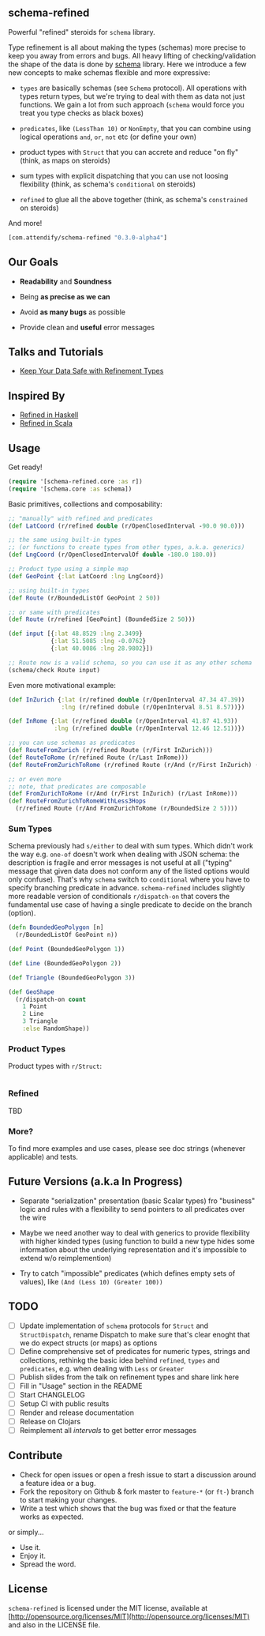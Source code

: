 ## schema-refined

Powerful "refined" steroids for `schema` library.

Type refinement is all about making the types (schemas) more precise to keep you away from errors and bugs.
All heavy lifting of checking/validation the shape of the data is done by [schema](https://github.com/plumatic/schema) library.
Here we introduce a few new concepts to make schemas flexible and more expressive:

* `types` are basically schemas (see `Schema` protocol). All operations with types return types, but we're trying to deal with them as data not just functions. We gain a lot from such approach (`schema` would force you treat you type checks as black boxes)

* `predicates`, like `(LessThan 10)` or `NonEmpty`, that you can combine using logical operations `and`, `or`, `not` etc (or define your own)

* product types with `Struct` that you can accrete and reduce "on fly" (think, as maps on steroids)

* sum types with explicit dispatching that you can use not loosing flexibility (think, as schema's `conditional` on steroids)

* `refined` to glue all the above together (think, as schema's `constrained` on steroids)

And more!

```clojure
[com.attendify/schema-refined "0.3.0-alpha4"]
```

## Our Goals

* **Readability** and **Soundness**

* Being **as precise as we can**

* Avoid **as many bugs** as possible

* Provide clean and **useful** error messages

## Talks and Tutorials

* [Keep Your Data Safe with Refinement Types](TBD)

## Inspired By

* [Refined in Haskell](https://github.com/nikita-volkov/refined)
* [Refined in Scala](https://github.com/fthomas/refined)

## Usage 

Get ready! 

```clojure
(require '[schema-refined.core :as r])
(require '[schema.core :as schema])
```

Basic primitives, collections and composability:

```clojure
;; "manually" with refined and predicates
(def LatCoord (r/refined double (r/OpenClosedInterval -90.0 90.0)))

;; the same using built-in types
;; (or functions to create types from other types, a.k.a. generics)
(def LngCoord (r/OpenClosedIntervalOf double -180.0 180.0))

;; Product type using a simple map
(def GeoPoint {:lat LatCoord :lng LngCoord})

;; using built-in types
(def Route (r/BoundedListOf GeoPoint 2 50))

;; or same with predicates
(def Route (r/refined [GeoPoint] (BoundedSize 2 50)))

(def input [{:lat 48.8529 :lng 2.3499}
            {:lat 51.5085 :lng -0.0762}
            {:lat 40.0086 :lng 28.9802}])

;; Route now is a valid schema, so you can use it as any other schema
(schema/check Route input)
```

Even more motivational example:

```clojure
(def InZurich {:lat (r/refined double (r/OpenInterval 47.34 47.39))
               :lng (r/refined dobule (r/OpenInterval 8.51 8.57))})

(def InRome {:lat (r/refined double (r/OpenInterval 41.87 41.93))
             :lng (r/refined double (r/OpenInterval 12.46 12.51))})

;; you can use schemas as predicates
(def RouteFromZurich (r/refined Route (r/First InZurich)))
(def RouteToRome (r/refined Route (r/Last InRome)))
(def RouteFromZurichToRome (r/refined Route (r/And (r/First InZurich) (r/Last InRome))))

;; or even more
;; note, that predicates are composable
(def FromZurichToRome (r/And (r/First InZurich) (r/Last InRome)))
(def RouteFromZurichToRomeWithLess3Hops
  (r/refined Route (r/And FromZurichToRome (r/BoundedSize 2 5))))
```

### Sum Types

Schema previously had `s/either` to deal with sum types. Which didn't work the way e.g. `one-of` doesn't work
when dealing with JSON schema: the description is fragile and error messages is not useful at all ("typing" message
that given data does not conform any of the listed options would only confuse). That's why `schema` switch to
`conditional` where you have to specify branching predicate in advance. `schema-refined` includes slightly more
readable version of conditionals `r/dispatch-on` that covers the fundamental use case of having a single predicate
to decide on the branch (option).

```clojure
(defn BoundedGeoPolygon [n]
  (r/BoundedListOf GeoPoint n))

(def Point (BoundedGeoPolygon 1))

(def Line (BoundedGeoPolygon 2))

(def Triangle (BoundedGeoPolygon 3))

(def GeoShape
  (r/dispatch-on count
    1 Point
    2 Line
    3 Triangle
    :else RandomShape))
```

### Product Types

Product types with `r/Struct`:

```clojure

```

### Refined

TBD

### More?

To find more examples and use cases, please see doc strings (whenever applicable) and tests.

## Future Versions (a.k.a In Progress)

* Separate "serialization" presentation (basic Scalar types) fro "business" logic and rules with
  a flexibility to send pointers to all predicates over the wire
  
* Maybe we need another way to deal with generics to provide flexibility with higher kinded types
  (using function to build a new type hides some information about the underlying representation and
  it's impossible to extend w/o reimplemention)

* Try to catch "impossible" predicates (which defines empty sets of values), like `(And (Less 10) (Greater 100))`

## TODO

- [ ] Update implementation of `schema` protocols for `Struct` and `StructDispatch`, rename Dispatch to make
      sure that's clear enoght that we do expect structs (or maps) as options
- [ ] Define comprehensive set of predicates for numeric types, strings and collections, rethinkg the basic
      idea behind `refined`, `types` and `predicates`, e.g. when dealing with `Less` or `Greater`
- [ ] Publish slides from the talk on refinement types and share link here
- [ ] Fill in "Usage" section in the README
- [ ] Start CHANGLELOG
- [ ] Setup CI with public results
- [ ] Render and release documentation
- [ ] Release on Clojars
- [ ] Reimplement all *intervals* to get better error messages

## Contribute

* Check for open issues or open a fresh issue to start a discussion around a feature idea or a bug.
* Fork the repository on Github & fork master to `feature-*` (or `ft-`) branch to start making your changes.
* Write a test which shows that the bug was fixed or that the feature works as expected.

or simply...

* Use it.
* Enjoy it.
* Spread the word.

## License

`schema-refined` is licensed under the MIT license, available at [http://opensource.org/licenses/MIT](http://opensource.org/licenses/MIT)
and also in the LICENSE file.
